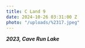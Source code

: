 ```yaml
---
title: C Land 9
date: 2024-10-26 03:31:00 Z
photo: "/uploads/%2317.jpeg"
---
```


***2023, Cave Run Lake***